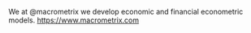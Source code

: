 We at @macrometrix we develop economic and financial econometric models. https://www.macrometrix.com
